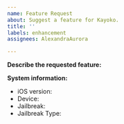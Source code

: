 ```yaml
---
name: Feature Request
about: Suggest a feature for Kayoko.
title: ''
labels: enhancement
assignees: AlexandraAurora

---
```


**Describe the requested feature:**

**System information:**
- iOS version:
- Device:
- Jailbreak:
- Jailbreak Type:
